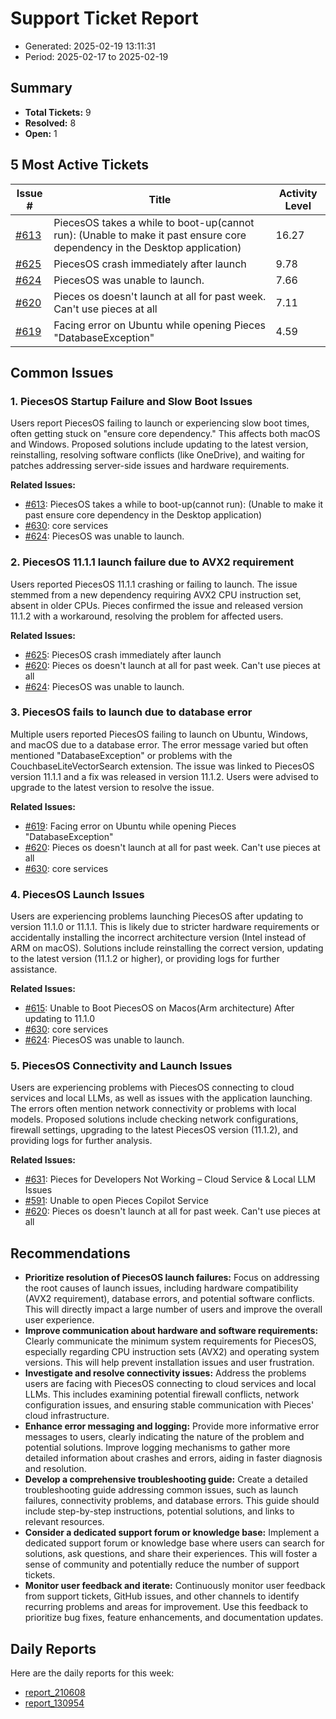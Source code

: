 # Support Ticket Report
- Generated: 2025-02-19 13:11:31
- Period: 2025-02-17 to 2025-02-19

## Summary
- **Total Tickets:** 9
- **Resolved:** 8
- **Open:** 1

## 5 Most Active Tickets
| Issue # | Title | Activity Level |
|---------|-------|----------------|
| [#613](https://github.com/pieces-app/support/issues/613) | PiecesOS takes a while to boot-up(cannot run): (Unable to make it past ensure core dependency in the Desktop application) | 16.27 |
| [#625](https://github.com/pieces-app/support/issues/625) | PiecesOS crash immediately after launch | 9.78 |
| [#624](https://github.com/pieces-app/support/issues/624) | PiecesOS was unable to launch. | 7.66 |
| [#620](https://github.com/pieces-app/support/issues/620) | Pieces os doesn't launch at all for past week. Can't use pieces at all | 7.11 |
| [#619](https://github.com/pieces-app/support/issues/619) | Facing error on Ubuntu while opening Pieces "DatabaseException" | 4.59 |

## Common Issues
### 1. PiecesOS Startup Failure and Slow Boot Issues
Users report PiecesOS failing to launch or experiencing slow boot times, often getting stuck on "ensure core dependency." This affects both macOS and Windows. Proposed solutions include updating to the latest version, reinstalling, resolving software conflicts (like OneDrive), and waiting for patches addressing server-side issues and hardware requirements.

**Related Issues:**
- [#613](https://github.com/pieces-app/support/issues/613): PiecesOS takes a while to boot-up(cannot run): (Unable to make it past ensure core dependency in the Desktop application)
- [#630](https://github.com/pieces-app/support/issues/630): core services
- [#624](https://github.com/pieces-app/support/issues/624): PiecesOS was unable to launch.

### 2. PiecesOS 11.1.1 launch failure due to AVX2 requirement
Users reported PiecesOS 11.1.1 crashing or failing to launch. The issue stemmed from a new dependency requiring AVX2 CPU instruction set, absent in older CPUs.  Pieces confirmed the issue and released version 11.1.2 with a workaround, resolving the problem for affected users.

**Related Issues:**
- [#625](https://github.com/pieces-app/support/issues/625): PiecesOS crash immediately after launch
- [#620](https://github.com/pieces-app/support/issues/620): Pieces os doesn't launch at all for past week. Can't use pieces at all
- [#624](https://github.com/pieces-app/support/issues/624): PiecesOS was unable to launch.

### 3. PiecesOS fails to launch due to database error
Multiple users reported PiecesOS failing to launch on Ubuntu, Windows, and macOS due to a database error. The error message varied but often mentioned "DatabaseException" or problems with the CouchbaseLiteVectorSearch extension. The issue was linked to PiecesOS version 11.1.1 and a fix was released in version 11.1.2. Users were advised to upgrade to the latest version to resolve the issue.

**Related Issues:**
- [#619](https://github.com/pieces-app/support/issues/619): Facing error on Ubuntu while opening Pieces "DatabaseException"
- [#620](https://github.com/pieces-app/support/issues/620): Pieces os doesn't launch at all for past week. Can't use pieces at all
- [#630](https://github.com/pieces-app/support/issues/630): core services

### 4. PiecesOS Launch Issues
Users are experiencing problems launching PiecesOS after updating to version 11.1.0 or 11.1.1. This is likely due to stricter hardware requirements or accidentally installing the incorrect architecture version (Intel instead of ARM on macOS). Solutions include reinstalling the correct version, updating to the latest version (11.1.2 or higher), or providing logs for further assistance.

**Related Issues:**
- [#615](https://github.com/pieces-app/support/issues/615): Unable to Boot PiecesOS on Macos(Arm architecture) After updating to 11.1.0
- [#630](https://github.com/pieces-app/support/issues/630): core services
- [#624](https://github.com/pieces-app/support/issues/624): PiecesOS was unable to launch.

### 5. PiecesOS Connectivity and Launch Issues
Users are experiencing problems with PiecesOS connecting to cloud services and local LLMs, as well as issues with the application launching. The errors often mention network connectivity or problems with local models. Proposed solutions include checking network configurations, firewall settings, upgrading to the latest PiecesOS version (11.1.2), and providing logs for further analysis.

**Related Issues:**
- [#631](https://github.com/pieces-app/support/issues/631): Pieces for Developers Not Working – Cloud Service & Local LLM Issues
- [#591](https://github.com/pieces-app/support/issues/591): Unable to open Pieces Copilot Service
- [#620](https://github.com/pieces-app/support/issues/620): Pieces os doesn't launch at all for past week. Can't use pieces at all


## Recommendations
- **Prioritize resolution of PiecesOS launch failures:** Focus on addressing the root causes of launch issues, including hardware compatibility (AVX2 requirement), database errors, and potential software conflicts. This will directly impact a large number of users and improve the overall user experience.
- **Improve communication about hardware and software requirements:** Clearly communicate the minimum system requirements for PiecesOS, especially regarding CPU instruction sets (AVX2) and operating system versions. This will help prevent installation issues and user frustration.
- **Investigate and resolve connectivity issues:** Address the problems users are facing with PiecesOS connecting to cloud services and local LLMs. This includes examining potential firewall conflicts, network configuration issues, and ensuring stable communication with Pieces' cloud infrastructure.
- **Enhance error messaging and logging:** Provide more informative error messages to users, clearly indicating the nature of the problem and potential solutions. Improve logging mechanisms to gather more detailed information about crashes and errors, aiding in faster diagnosis and resolution.
- **Develop a comprehensive troubleshooting guide:** Create a detailed troubleshooting guide addressing common issues, such as launch failures, connectivity problems, and database errors. This guide should include step-by-step instructions, potential solutions, and links to relevant resources.
- **Consider a dedicated support forum or knowledge base:** Implement a dedicated support forum or knowledge base where users can search for solutions, ask questions, and share their experiences. This will foster a sense of community and potentially reduce the number of support tickets.
- **Monitor user feedback and iterate:** Continuously monitor user feedback from support tickets, GitHub issues, and other channels to identify recurring problems and areas for improvement. Use this feedback to prioritize bug fixes, feature enhancements, and documentation updates.

## Daily Reports
Here are the daily reports for this week:

- [report_210608](daily/2025-02-18/report_210608.md)
- [report_130954](daily/2025-02-18/report_130954.md)
